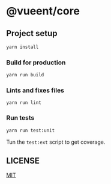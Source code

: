 # @vueent/core

## Project setup

```sh
yarn install
```

### Build for production

```sh
yarn run build
```

### Lints and fixes files

```
yarn run lint
```

### Run tests

```sh
yarn run test:unit
```

Tun the `test:ext` script to get coverage.

## LICENSE

[MIT](./LICENSE)
